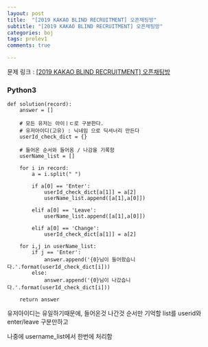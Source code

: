 ```yaml
---
layout: post
title:  "[2019 KAKAO BLIND RECRUITMENT] 오픈채팅방"
subtitle: "[2019 KAKAO BLIND RECRUITMENT] 오픈채팅방"
categories: boj
tags: prolev1
comments: true

---
```


문제 링크 : [[2019 KAKAO BLIND RECRUITMENT] 오픈채팅방](https://programmers.co.kr/learn/courses/30/lessons/42888)

### Python3

```
def solution(record):
    answer = []
        
    # 모든 유저는 아이ㅣㄷ로 구분한다.
    # 유저아이디(고유) : 닉네임 으로 딕셔너리 만든다
    userId_check_dict = {}
    
    # 들어온 순서와 들어옴 / 나감을 기록함
    userName_list = []
    
    for i in record:
        a = i.split(" ")
        
        if a[0] == 'Enter':
            userId_check_dict[a[1]] = a[2]
            userName_list.append([a[1],a[0]])
        
        elif a[0] == 'Leave':
            userName_list.append([a[1],a[0]])
        
        elif a[0] == 'Change':
            userId_check_dict[a[1]] = a[2]
        
    for i,j in userName_list:
        if j == 'Enter':
            answer.append('{0}님이 들어왔습니다.'.format(userId_check_dict[i]))
        else:
            answer.append('{0}님이 나갔습니다.'.format(userId_check_dict[i]))
    
    return answer
```

유저아이디는 유일하기때문에, 들어온것 나간것 순서만 기억할 list를 userid와 enter/leave 구분만하고

나중에 username_list에서 한번에 처리함